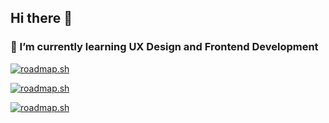 ## Hi there 🌊

### 🌱 I’m currently learning UX Design and Frontend Development

<!--
**wendelxyz/wendelxyz** is a ✨ _special_ ✨ repository because its `README.md` (this file) appears on your GitHub profile.

Here are some ideas to get you started:

- 🔭 I’m currently working on ...
- 👯 I’m looking to collaborate on ...
- 🤔 I’m looking for help with ...
- 💬 Ask me about ...
- 📫 How to reach me: ...
- 😄 Pronouns: ...
- ⚡ Fun fact: ...
-->
[![roadmap.sh](https://roadmap.sh/card/wide/66a829f813cbc2cc47f483c1?variant=light)](https://roadmap.sh)

[![roadmap.sh](https://roadmap.sh/card/wide/66a829f813cbc2cc47f483c1?variant=light&roadmaps=ux-design%2Cfrontend)](https://roadmap.sh)

[![roadmap.sh](https://roadmap.sh/card/wide/66a829f813cbc2cc47f483c1?variant=light&roadmaps=frontend)](https://roadmap.sh)
